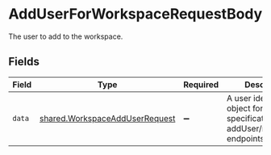 # AddUserForWorkspaceRequestBody

The user to add to the workspace.


## Fields

| Field                                                                                 | Type                                                                                  | Required                                                                              | Description                                                                           |
| ------------------------------------------------------------------------------------- | ------------------------------------------------------------------------------------- | ------------------------------------------------------------------------------------- | ------------------------------------------------------------------------------------- |
| `data`                                                                                | [shared.WorkspaceAddUserRequest](../../models/shared/workspaceadduserrequest.md)      | :heavy_minus_sign:                                                                    | A user identification object for specification with the addUser/removeUser endpoints. |